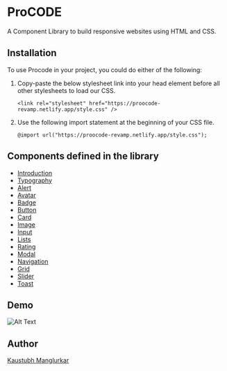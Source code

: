 # ProCODE
A Component Library to build responsive websites using HTML and CSS.

## Installation
To use Procode in your project, you could do either of the following:

1) Copy-paste the below stylesheet link into your head element before all other stylesheets to load our CSS.

    `<link rel="stylesheet" href="https://proocode-revamp.netlify.app/style.css" />`

2) Use the following import statement at the beginning of your CSS file.

     `@import url("https://proocode-revamp.netlify.app/style.css");`
  
## Components defined in the library

* [Introduction](https://proocode-revamp.netlify.app/intro/intro.html) 
* [Typography](https://proocode-revamp.netlify.app/text-utilities/text-utils.html)
* [Alert](https://proocode-revamp.netlify.app/alert/alert.html)
* [Avatar](https://proocode-revamp.netlify.app/avatar/avatar.html)
* [Badge](https://proocode-revamp.netlify.app/badges/badge.html)
* [Button](https://proocode.netlify.app/buttons/buttons.html)
* [Card](https://proocode-revamp.netlify.app/cards/cards.html)
* [Image](https://proocode-revamp.netlify.app/image/image.html)
* [Input](https://proocode-revamp.netlify.app/input/input.html)
* [Lists](https://proocode-revamp.netlify.app/lists/lists.html)
* [Rating](https://proocode-revamp.netlify.app/rating/rating.html)
* [Modal](https://proocode-revamp.netlify.app/modal/modal.html)
* [Navigation](https://proocode-revamp.netlify.app/navigation/nav.html)
* [Grid](https://proocode-revamp.netlify.app/grids/grids.html)
* [Slider](https://proocode-revamp.netlify.app/slider/slider.html)
* [Toast](https://proocode-revamp.netlify.app/toast/toast.html)

## Demo
![Alt Text](https://media.giphy.com/media/Nmf7je5cztENQNCRgh/giphy.gif)


## Author
 [Kaustubh Manglurkar](https://kaustubh-m.netlify.app/)
